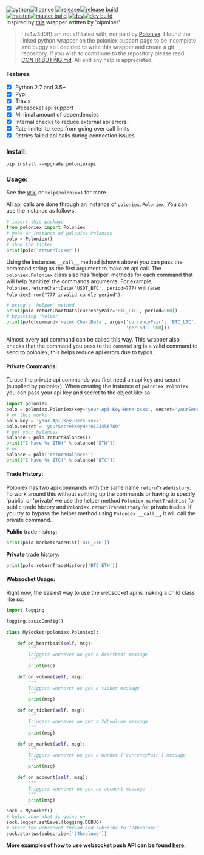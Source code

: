 [![python](https://img.shields.io/badge/python-2.7%20%26%203-blue.svg)![licence](https://img.shields.io/badge/licence-GPL%20v2-blue.svg)](https://github.com/s4w3d0ff/python-poloniex/blob/master/LICENSE) [![release](https://img.shields.io/github/release/s4w3d0ff/python-poloniex.svg)![release build](https://travis-ci.org/s4w3d0ff/python-poloniex.svg?branch=v0.5.3)](https://github.com/s4w3d0ff/python-poloniex/releases)  
[![master](https://img.shields.io/badge/branch-master-blue.svg)![master build](https://api.travis-ci.org/s4w3d0ff/python-poloniex.svg?branch=master)](https://github.com/s4w3d0ff/python-poloniex/tree/master) [![dev](https://img.shields.io/badge/branch-dev-blue.svg)![dev build](https://api.travis-ci.org/s4w3d0ff/python-poloniex.svg?branch=dev)](https://github.com/s4w3d0ff/python-poloniex/tree/dev)  
Inspired by [this](http://pastebin.com/8fBVpjaj) wrapper written by 'oipminer'  
> I (s4w3d0ff) am not affiliated with, nor paid by [Poloniex](https://poloniex.com). I found the linked python wrapper on the poloniex support page to be incomplete and buggy so I decided to write this wrapper and create a git repository. If you wish to contribute to the repository please read [CONTRIBUTING.md](https://github.com/s4w3d0ff/python-poloniex/blob/master/CONTRIBUTING.md). All and any help is appreciated.
#### Features:
- [x] Python 2.7 and 3.5+
- [x] Pypi
- [x] Travis
- [x] Websocket api support
- [x] Minimal amount of dependencies
- [x] Internal checks to reduce external api errors
- [x] Rate limiter to keep from going over call limits
- [x] Retries failed api calls during connection issues

### Install:
```
pip install --upgrade poloniexapi
```

### Usage:
See the [wiki](https://github.com/s4w3d0ff/python-poloniex/wiki) or `help(poloniex)` for more.

All api calls are done through an instance of `poloniex.Poloniex`. You can use the instance as follows:
```python
# import this package
from poloniex import Poloniex
# make an instance of poloniex.Poloniex
polo = Poloniex()
# show the ticker
print(polo('returnTicker'))
```
Using the instances `__call__` method (shown above) you can pass the command string as the first argument to make an api call. The `poloniex.Poloniex` class also has 'helper' methods for each command that will help 'sanitize' the commands arguments. For example, `Poloniex.returnChartData('USDT_BTC', period=777)` will raise `PoloniexError("777 invalid candle period")`.

```python
# using a 'helper' method
print(polo.returnChartData(currencyPair='BTC_LTC', period=900))
# bypassing 'helper'
print(polo(command='returnChartData', args={'currencyPair': 'BTC_LTC',
                                            'period': 900}))
```
Almost every api command can be called this way. This wrapper also checks that the command you pass to the `command` arg is a valid command to send to poloniex, this helps reduce api errors due to typos.

#### Private Commands:
To use the private api commands you first need an api key and secret (supplied by poloniex). When creating the instance of `poloniex.Poloniex` you can pass your api key and secret to the object like so:

```python
import poloniex
polo = poloniex.Poloniex(key='your-Api-Key-Here-xxxx', secret='yourSecretKeyHere123456789')
# or this works
polo.key = 'your-Api-Key-Here-xxxx'
polo.secret = 'yourSecretKeyHere123456789'
# get your balances
balance = polo.returnBalances()
print("I have %s ETH!" % balance['ETH'])
# or
balance = polo('returnBalances')
print("I have %s BTC!" % balance['BTC'])
```
#### Trade History:
Poloniex has two api commands with the same name `returnTradeHistory`. To work around this without splitting up the commands or having to specify 'public' or 'private' we use the helper method `Poloniex.marketTradeHist` for public trade history and `Poloniex.returnTradeHistory` for private trades. If you try to bypass the helper method using `Poloniex.__call__`, it will call the private command.

**Public** trade history:
```python
print(polo.marketTradeHist('BTC_ETH'))
```
**Private** trade history:
```python
print(polo.returnTradeHistory('BTC_ETH'))
```

#### Websocket Usage:
Right now, the easiest way to use the websocket api is making a child class like so:
```python
import logging

logging.basicConfig()

class MySocket(poloniex.Poloniex):

    def on_heartbeat(self, msg):
        """
        Triggers whenever we get a heartbeat message
        """
        print(msg)

    def on_volume(self, msg):
        """
        Triggers whenever we get a ticker message
        """
        print(msg)

    def on_ticker(self, msg):
        """
        Triggers whenever we get a 24hvolume message
        """
        print(msg)

    def on_market(self, msg):
        """
        Triggers whenever we get a market ('currencyPair') message
        """
        print(msg)

    def on_account(self, msg):
        """
        Triggers whenever we get an account message
        """
        print(msg)

sock = MySocket()
# helps show what is going on
sock.logger.setLevel(logging.DEBUG)
# start the websocket thread and subsribe to '24hvolume'
sock.startws(subscribe=['24hvolume'])
```

**More examples of how to use websocket push API can be found [here](https://github.com/s4w3d0ff/python-poloniex/tree/master/examples).**
